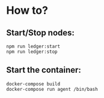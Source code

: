 # How to?

## Start/Stop nodes:

```
npm run ledger:start
npm run ledger:stop
```

## Start the container:

```
docker-compose build
docker-compose run agent /bin/bash
```

